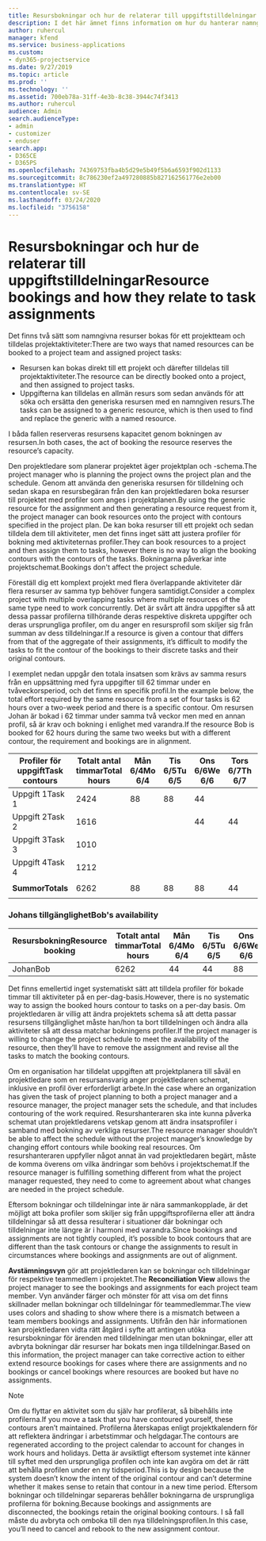 ```yaml
---
title: Resursbokningar och hur de relaterar till uppgiftstilldelningar
description: I det här ämnet finns information om hur du hanterar namngivna resurser, resursbokningar och aktivitetstilldelningar samt hur de relaterar till varandra.
author: ruhercul
manager: kfend
ms.service: business-applications
ms.custom:
- dyn365-projectservice
ms.date: 9/27/2019
ms.topic: article
ms.prod: ''
ms.technology: ''
ms.assetid: 700eb78a-31ff-4e3b-8c38-3944c74f3413
ms.author: ruhercul
audience: Admin
search.audienceType:
- admin
- customizer
- enduser
search.app:
- D365CE
- D365PS
ms.openlocfilehash: 74369753fba4b5d29e5b49f5b6a6593f902d1133
ms.sourcegitcommit: 8c786230ef2a497280885b827162561776e2eb00
ms.translationtype: HT
ms.contentlocale: sv-SE
ms.lasthandoff: 03/24/2020
ms.locfileid: "3756158"
---
```

# <a name="resource-bookings-and-how-they-relate-to-task-assignments"></a><span data-ttu-id="b0971-103">Resursbokningar och hur de relaterar till uppgiftstilldelningar</span><span class="sxs-lookup"><span data-stu-id="b0971-103">Resource bookings and how they relate to task assignments</span></span>


<span data-ttu-id="b0971-104">Det finns två sätt som namngivna resurser bokas för ett projektteam och tilldelas projektaktiviteter:</span><span class="sxs-lookup"><span data-stu-id="b0971-104">There are two ways that named resources can be booked to a project team and assigned project tasks:</span></span>

- <span data-ttu-id="b0971-105">Resursen kan bokas direkt till ett projekt och därefter tilldelas till projektaktiviteter.</span><span class="sxs-lookup"><span data-stu-id="b0971-105">The resource can be directly booked onto a project, and then assigned to project tasks.</span></span>
- <span data-ttu-id="b0971-106">Uppgifterna kan tilldelas en allmän resurs som sedan används för att söka och ersätta den generiska resursen med en namngiven resurs.</span><span class="sxs-lookup"><span data-stu-id="b0971-106">The tasks can be assigned to a generic resource, which is then used to find and replace the generic with a named resource.</span></span> 

<span data-ttu-id="b0971-107">I båda fallen reserveras resursens kapacitet genom bokningen av resursen.</span><span class="sxs-lookup"><span data-stu-id="b0971-107">In both cases, the act of booking the resource reserves the resource’s capacity.</span></span>

<span data-ttu-id="b0971-108">Den projektledare som planerar projektet äger projektplan och -schema.</span><span class="sxs-lookup"><span data-stu-id="b0971-108">The project manager who is planning the project owns the project plan and the schedule.</span></span> <span data-ttu-id="b0971-109">Genom att använda den generiska resursen för tilldelning och sedan skapa en resursbegäran från den kan projektledaren boka resurser till projektet med profiler som anges i projektplanen.</span><span class="sxs-lookup"><span data-stu-id="b0971-109">By using the generic resource for the assignment and then generating a resource request from it, the project manager can book resources onto the project with contours specified in the project plan.</span></span> <span data-ttu-id="b0971-110">De kan boka resurser till ett projekt och sedan tilldela dem till aktiviteter, men det finns inget sätt att justera profiler för bokning med aktiviteternas profiler.</span><span class="sxs-lookup"><span data-stu-id="b0971-110">They can book resources to a project and then assign them to tasks, however there is no way to align the booking contours with the contours of the tasks.</span></span> <span data-ttu-id="b0971-111">Bokningarna påverkar inte projektschemat.</span><span class="sxs-lookup"><span data-stu-id="b0971-111">Bookings don't affect the project schedule.</span></span>

<span data-ttu-id="b0971-112">Föreställ dig ett komplext projekt med flera överlappande aktiviteter där flera resurser av samma typ behöver fungera samtidigt.</span><span class="sxs-lookup"><span data-stu-id="b0971-112">Consider a complex project with multiple overlapping tasks where multiple resources of the same type need to work concurrently.</span></span> <span data-ttu-id="b0971-113">Det är svårt att ändra uppgifter så att dessa passar profilerna tillhörande deras respektive diskreta uppgifter och deras ursprungliga profiler, om du anger en resursprofil som skiljer sig från summan av dess tilldelningar.</span><span class="sxs-lookup"><span data-stu-id="b0971-113">If a resource is given a contour that differs from that of the aggregate of their assignments, it’s difficult to modify the tasks to fit the contour of the bookings to their discrete tasks and their original contours.</span></span>

<span data-ttu-id="b0971-114">I exemplet nedan uppgår den totala insatsen som krävs av samma resurs från en uppsättning med fyra uppgifter till 62 timmar under en tvåveckorsperiod, och det finns en specifik profil.</span><span class="sxs-lookup"><span data-stu-id="b0971-114">In the example below, the total effort required by the same resource from a set of four tasks is 62 hours over a two-week period and there is a specific contour.</span></span> <span data-ttu-id="b0971-115">Om resursen Johan är bokad i 62 timmar under samma två veckor men med en annan profil, så är krav och bokning i enlighet med varandra.</span><span class="sxs-lookup"><span data-stu-id="b0971-115">If the resource Bob is booked for 62 hours during the same two weeks but with a different contour, the requirement and bookings are in alignment.</span></span>

| <span data-ttu-id="b0971-116">**Profiler för uppgift**</span><span class="sxs-lookup"><span data-stu-id="b0971-116">**Task contours**</span></span>    | <span data-ttu-id="b0971-117">**Totalt antal timmar**</span><span class="sxs-lookup"><span data-stu-id="b0971-117">**Total hours**</span></span> | <span data-ttu-id="b0971-118">Mån 6/4</span><span class="sxs-lookup"><span data-stu-id="b0971-118">Mo 6/4</span></span> | <span data-ttu-id="b0971-119">Tis 6/5</span><span class="sxs-lookup"><span data-stu-id="b0971-119">Tu 6/5</span></span> | <span data-ttu-id="b0971-120">Ons 6/6</span><span class="sxs-lookup"><span data-stu-id="b0971-120">We 6/6</span></span> | <span data-ttu-id="b0971-121">Tors 6/7</span><span class="sxs-lookup"><span data-stu-id="b0971-121">Th 6/7</span></span> | <span data-ttu-id="b0971-122">Fre 6/8</span><span class="sxs-lookup"><span data-stu-id="b0971-122">Fr 6/8</span></span> | <span data-ttu-id="b0971-123">Lör 6/9</span><span class="sxs-lookup"><span data-stu-id="b0971-123">Sa 6/9</span></span> | <span data-ttu-id="b0971-124">Sön 6/10</span><span class="sxs-lookup"><span data-stu-id="b0971-124">Su 6/10</span></span> | <span data-ttu-id="b0971-125">Mån 6/11</span><span class="sxs-lookup"><span data-stu-id="b0971-125">Mo 6/11</span></span> | <span data-ttu-id="b0971-126">Tis 6/12</span><span class="sxs-lookup"><span data-stu-id="b0971-126">Tu 6/12</span></span> | <span data-ttu-id="b0971-127">Ons 6/13</span><span class="sxs-lookup"><span data-stu-id="b0971-127">We 6/13</span></span> | <span data-ttu-id="b0971-128">Tors 6/14</span><span class="sxs-lookup"><span data-stu-id="b0971-128">Th 6/14</span></span> | <span data-ttu-id="b0971-129">Fre 6/15</span><span class="sxs-lookup"><span data-stu-id="b0971-129">Fr 6/15</span></span> |
|----------------------|-----------------|--------|--------|--------|--------|--------|--------|---------|---------|---------|---------|---------|---------|
| <span data-ttu-id="b0971-130">Uppgift 1</span><span class="sxs-lookup"><span data-stu-id="b0971-130">Task 1</span></span>               | <span data-ttu-id="b0971-131">24</span><span class="sxs-lookup"><span data-stu-id="b0971-131">24</span></span>              | <span data-ttu-id="b0971-132">8</span><span class="sxs-lookup"><span data-stu-id="b0971-132">8</span></span>      | <span data-ttu-id="b0971-133">8</span><span class="sxs-lookup"><span data-stu-id="b0971-133">8</span></span>      | <span data-ttu-id="b0971-134">4</span><span class="sxs-lookup"><span data-stu-id="b0971-134">4</span></span>      |        |        |        |         |         |         | <span data-ttu-id="b0971-135">4</span><span class="sxs-lookup"><span data-stu-id="b0971-135">4</span></span>       |         |         |
| <span data-ttu-id="b0971-136">Uppgift 2</span><span class="sxs-lookup"><span data-stu-id="b0971-136">Task 2</span></span>               | <span data-ttu-id="b0971-137">16</span><span class="sxs-lookup"><span data-stu-id="b0971-137">16</span></span>              |        |        | <span data-ttu-id="b0971-138">4</span><span class="sxs-lookup"><span data-stu-id="b0971-138">4</span></span>      | <span data-ttu-id="b0971-139">4</span><span class="sxs-lookup"><span data-stu-id="b0971-139">4</span></span>      |        |        |         | <span data-ttu-id="b0971-140">8</span><span class="sxs-lookup"><span data-stu-id="b0971-140">8</span></span>       |         |         |         |         |
| <span data-ttu-id="b0971-141">Uppgift 3</span><span class="sxs-lookup"><span data-stu-id="b0971-141">Task 3</span></span>               | <span data-ttu-id="b0971-142">10</span><span class="sxs-lookup"><span data-stu-id="b0971-142">10</span></span>              |        |        |        |        | <span data-ttu-id="b0971-143">4</span><span class="sxs-lookup"><span data-stu-id="b0971-143">4</span></span>      |        |         |         | <span data-ttu-id="b0971-144">4</span><span class="sxs-lookup"><span data-stu-id="b0971-144">4</span></span>       |         | <span data-ttu-id="b0971-145">2</span><span class="sxs-lookup"><span data-stu-id="b0971-145">2</span></span>       |         |
| <span data-ttu-id="b0971-146">Uppgift 4</span><span class="sxs-lookup"><span data-stu-id="b0971-146">Task 4</span></span>               | <span data-ttu-id="b0971-147">12</span><span class="sxs-lookup"><span data-stu-id="b0971-147">12</span></span>              |        |        |        |        |        |        |         |         |         | <span data-ttu-id="b0971-148">4</span><span class="sxs-lookup"><span data-stu-id="b0971-148">4</span></span>       |         | <span data-ttu-id="b0971-149">8</span><span class="sxs-lookup"><span data-stu-id="b0971-149">8</span></span>       |
|                      |                 |        |        |        |        |        |        |         |         |         |         |         |         |
| <span data-ttu-id="b0971-150">**Summor**</span><span class="sxs-lookup"><span data-stu-id="b0971-150">**Totals**</span></span>           | <span data-ttu-id="b0971-151">62</span><span class="sxs-lookup"><span data-stu-id="b0971-151">62</span></span>              | <span data-ttu-id="b0971-152">8</span><span class="sxs-lookup"><span data-stu-id="b0971-152">8</span></span>      | <span data-ttu-id="b0971-153">8</span><span class="sxs-lookup"><span data-stu-id="b0971-153">8</span></span>      | <span data-ttu-id="b0971-154">8</span><span class="sxs-lookup"><span data-stu-id="b0971-154">8</span></span>      | <span data-ttu-id="b0971-155">4</span><span class="sxs-lookup"><span data-stu-id="b0971-155">4</span></span>      | <span data-ttu-id="b0971-156">4</span><span class="sxs-lookup"><span data-stu-id="b0971-156">4</span></span>      |        |         | <span data-ttu-id="b0971-157">8</span><span class="sxs-lookup"><span data-stu-id="b0971-157">8</span></span>       | <span data-ttu-id="b0971-158">4</span><span class="sxs-lookup"><span data-stu-id="b0971-158">4</span></span>       | <span data-ttu-id="b0971-159">8</span><span class="sxs-lookup"><span data-stu-id="b0971-159">8</span></span>       | <span data-ttu-id="b0971-160">2</span><span class="sxs-lookup"><span data-stu-id="b0971-160">2</span></span>       | <span data-ttu-id="b0971-161">8</span><span class="sxs-lookup"><span data-stu-id="b0971-161">8</span></span>       |
|                      |                 |        |        |        |        |        |        |         |         |         |         |

### <a name="bobs-availability"></a><span data-ttu-id="b0971-162">Johans tillgänglighet</span><span class="sxs-lookup"><span data-stu-id="b0971-162">Bob's availability</span></span>
| <span data-ttu-id="b0971-163">**Resursbokning**</span><span class="sxs-lookup"><span data-stu-id="b0971-163">**Resource   booking**</span></span> | <span data-ttu-id="b0971-164">**Totalt antal timmar**</span><span class="sxs-lookup"><span data-stu-id="b0971-164">**Total hours**</span></span> | <span data-ttu-id="b0971-165">Mån 6/4</span><span class="sxs-lookup"><span data-stu-id="b0971-165">Mo 6/4</span></span> | <span data-ttu-id="b0971-166">Tis 6/5</span><span class="sxs-lookup"><span data-stu-id="b0971-166">Tu 6/5</span></span> | <span data-ttu-id="b0971-167">Ons 6/6</span><span class="sxs-lookup"><span data-stu-id="b0971-167">We 6/6</span></span> | <span data-ttu-id="b0971-168">Tors 6/7</span><span class="sxs-lookup"><span data-stu-id="b0971-168">Th 6/7</span></span> | <span data-ttu-id="b0971-169">Fre 6/8</span><span class="sxs-lookup"><span data-stu-id="b0971-169">Fr 6/8</span></span> | <span data-ttu-id="b0971-170">Lör 6/9</span><span class="sxs-lookup"><span data-stu-id="b0971-170">Sa 6/9</span></span> | <span data-ttu-id="b0971-171">Sön 6/10</span><span class="sxs-lookup"><span data-stu-id="b0971-171">Su 6/10</span></span> | <span data-ttu-id="b0971-172">Mån 6/11</span><span class="sxs-lookup"><span data-stu-id="b0971-172">Mo 6/11</span></span> | <span data-ttu-id="b0971-173">Tis 6/12</span><span class="sxs-lookup"><span data-stu-id="b0971-173">Tu 6/12</span></span> | <span data-ttu-id="b0971-174">Ons 6/13</span><span class="sxs-lookup"><span data-stu-id="b0971-174">We 6/13</span></span> | <span data-ttu-id="b0971-175">Tors 6/14</span><span class="sxs-lookup"><span data-stu-id="b0971-175">Th 6/14</span></span> | <span data-ttu-id="b0971-176">Fre 6/15</span><span class="sxs-lookup"><span data-stu-id="b0971-176">Fr 6/15</span></span> |
|------------------------|-----------------|--------|--------|--------|--------|--------|--------|---------|---------|---------|---------|---------|---------|
| <span data-ttu-id="b0971-177">Johan</span><span class="sxs-lookup"><span data-stu-id="b0971-177">Bob</span></span>                    | <span data-ttu-id="b0971-178">62</span><span class="sxs-lookup"><span data-stu-id="b0971-178">62</span></span>              | <span data-ttu-id="b0971-179">4</span><span class="sxs-lookup"><span data-stu-id="b0971-179">4</span></span>      | <span data-ttu-id="b0971-180">4</span><span class="sxs-lookup"><span data-stu-id="b0971-180">4</span></span>      | <span data-ttu-id="b0971-181">8</span><span class="sxs-lookup"><span data-stu-id="b0971-181">8</span></span>      | <span data-ttu-id="b0971-182">8</span><span class="sxs-lookup"><span data-stu-id="b0971-182">8</span></span>      | <span data-ttu-id="b0971-183">8</span><span class="sxs-lookup"><span data-stu-id="b0971-183">8</span></span>      |        |         | <span data-ttu-id="b0971-184">4</span><span class="sxs-lookup"><span data-stu-id="b0971-184">4</span></span>       | <span data-ttu-id="b0971-185">4</span><span class="sxs-lookup"><span data-stu-id="b0971-185">4</span></span>       | <span data-ttu-id="b0971-186">8</span><span class="sxs-lookup"><span data-stu-id="b0971-186">8</span></span>       | <span data-ttu-id="b0971-187">8</span><span class="sxs-lookup"><span data-stu-id="b0971-187">8</span></span>       | <span data-ttu-id="b0971-188">6</span><span class="sxs-lookup"><span data-stu-id="b0971-188">6</span></span>       |

<span data-ttu-id="b0971-189">Det finns emellertid inget systematiskt sätt att tilldela profiler för bokade timmar till aktiviteter på en per-dag-basis.</span><span class="sxs-lookup"><span data-stu-id="b0971-189">However, there is no systematic way to assign the booked hours contour to tasks on a per-day basis.</span></span> <span data-ttu-id="b0971-190">Om projektledaren är villig att ändra projektets schema så att detta passar resursens tillgänglighet måste han/hon ta bort tilldelningen och ändra alla aktiviteter så att dessa matchar bokningens profiler.</span><span class="sxs-lookup"><span data-stu-id="b0971-190">If the project manager is willing to change the project schedule to meet the availability of the resource, then they’ll have to remove the assignment and revise all the tasks to match the booking contours.</span></span>

<span data-ttu-id="b0971-191">Om en organisation har tilldelat uppgiften att projektplanera till såväl en projektledare som en resursansvarig anger projektledaren schemat, inklusive en profil över erforderligt arbete.</span><span class="sxs-lookup"><span data-stu-id="b0971-191">In the case where an organization has given the task of project planning to both a project manager and a resource manager, the project manager sets the schedule, and that includes contouring of the work required.</span></span> <span data-ttu-id="b0971-192">Resurshanteraren ska inte kunna påverka schemat utan projektledarens vetskap genom att ändra insatsprofiler i samband med bokning av verkliga resurser.</span><span class="sxs-lookup"><span data-stu-id="b0971-192">The resource manager shouldn’t be able to affect the schedule without the project manager’s knowledge by changing effort contours while booking real resources.</span></span> <span data-ttu-id="b0971-193">Om resurshanteraren uppfyller något annat än vad projektledaren begärt, måste de komma överens om vilka ändringar som behövs i projektschemat.</span><span class="sxs-lookup"><span data-stu-id="b0971-193">If the resource manager is fulfilling something different from what the project manager requested, they need to come to agreement about what changes are needed in the project schedule.</span></span>

<span data-ttu-id="b0971-194">Eftersom bokningar och tilldelningar inte är nära sammankopplade, är det möjligt att boka profiler som skiljer sig från uppgiftsprofilerna eller att ändra tilldelningar så att dessa resulterar i situationer där bokningar och tilldelningar inte längre är i harmoni med varandra.</span><span class="sxs-lookup"><span data-stu-id="b0971-194">Since bookings and assignments are not tightly coupled, it’s possible to book contours that are different than the task contours or change the assignments to result in circumstances where bookings and assignments are out of alignment.</span></span>

<span data-ttu-id="b0971-195">**Avstämningsvyn** gör att projektledaren kan se bokningar och tilldelningar för respektive teammedlem i projektet.</span><span class="sxs-lookup"><span data-stu-id="b0971-195">The **Reconciliation View** allows the project manager to see the bookings and assignments for each project team member.</span></span> <span data-ttu-id="b0971-196">Vyn använder färger och mönster för att visa om det finns skillnader mellan bokningar och tilldelningar för teammedlemmar.</span><span class="sxs-lookup"><span data-stu-id="b0971-196">The view uses colors and shading to show where there is a mismatch between a team members bookings and assignments.</span></span> <span data-ttu-id="b0971-197">Utifrån den här informationen kan projektledaren vidta rätt åtgärd i syfte att antingen utöka resursbokningar för ärenden med tilldelningar men utan bokningar, eller att avbryta bokningar där resurser har bokats men inga tilldelningar.</span><span class="sxs-lookup"><span data-stu-id="b0971-197">Based on this information, the project manager can take corrective action to either extend resource bookings for cases where there are assignments and no bookings or cancel bookings where resources are booked but have no assignments.</span></span>

> [!NOTE]
> <span data-ttu-id="b0971-198">Om du flyttar en aktivitet som du själv har profilerat, så bibehålls inte profilerna.</span><span class="sxs-lookup"><span data-stu-id="b0971-198">If you move a task that you have contoured yourself, these contours aren’t maintained.</span></span> <span data-ttu-id="b0971-199">Profilerna återskapas enligt projektkalendern för att reflektera ändringar i arbetstimmar och helgdagar.</span><span class="sxs-lookup"><span data-stu-id="b0971-199">The contours are regenerated according to the project calendar to account for changes in work hours and holidays.</span></span> <span data-ttu-id="b0971-200">Detta är avsiktligt eftersom systemet inte känner till syftet med den ursprungliga profilen och inte kan avgöra om det är rätt att behålla profilen under en ny tidsperiod.</span><span class="sxs-lookup"><span data-stu-id="b0971-200">This is by design because the system doesn’t know the intent of the original contour and can’t determine whether it makes sense to retain that contour in a new time period.</span></span> <span data-ttu-id="b0971-201">Eftersom bokningar och tilldelningar separeras behåller bokningarna de ursprungliga profilerna för bokning.</span><span class="sxs-lookup"><span data-stu-id="b0971-201">Because bookings and assignments are disconnected, the bookings retain the original booking contours.</span></span> <span data-ttu-id="b0971-202">I så fall måste du avbryta och omboka till den nya tilldelningsprofilen.</span><span class="sxs-lookup"><span data-stu-id="b0971-202">In this case, you’ll need to cancel and rebook to the new assignment contour.</span></span>

